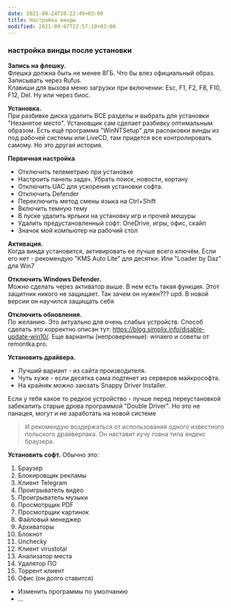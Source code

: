 ```yaml
---
date: 2021-08-24T20:22:49+03:00
title: Настройка винды
modified: 2021-09-07T22:57:10+03:00
---
```


### настройка винды после установки


**Запись на флешку.**  
Флешка должна быть не менее 8ГБ. Что бы влез официальный образ.  
Записывать через Rufus.  
Клавиши для вызова меню загрузки при включении: Esc, F1, F2, F8, F10, F12, Del. Ну или через биос.

**Установка.**  
При разбивке диска удалить ВСЕ разделы и выбрать для установки "Незанятое место". Установщик сам сделает разбивку оптимальным образом. Есть ещё программа "WinNTSetup" для распаковки винды из под рабочей системы или LiveCD, там придется все контролировать самому. Но это другая история.

**Первичная настройка**  
- Отключить телеметрию при установке
- Настроить панель задач. Убрать поиск, новости, кортану
- Отключить UAC для ускорения установки софта.
- Отключить Defender
- Переключить метод смены языка на Ctrl+Shift
- Включить темную тему
- В пуске удалить ярлыки на установку игр и прочей мешуры
- Удалить предустановленный софт: OneDrive, игры, офис, скайп
- Значок мой компьютер на рабочий стол

**Активация.**  
Когда винда установится, активировать ее лучше всего ключём. Если его нет - рекомендую "KMS Auto Lite" для десятки. Или "Loader by Daz" для Win7

**Отключить Windows Defender.**  
Можно сделать через активатор выше. В нем есть такая функция. Этот защитник никого не защищает. Так зачем он нужен??? upd. В новой версии он научился защищать себя

**Отключить обновления.**  
По желанию. Это актуально для очень слабых устройств. Способ сделать это корректно описан тут: <https://blog.simplix.info/disable-update-win10/>. Еще варианты (непроверенные): winaero и советы от remontka.pro.

**Установить драйвера.**  
- Лучший вариант - из сайта производителя.  
- Чуть хуже - если десятка сама подтянет из серверов майкрософта.  
- На крайняк можно заюзать Snappy Driver Installer. 

Если у тебя какое то редкое устройство - лучше перед переустановкой забекапить старые дрова программой "Double Driver". Но это не панацея, могут и не заработать на новой системе

> И рекомендую воздержаться от использования одного известного польского драйверпака. Он наставит кучу говна типа яндекс браузера.

**Установить софт.** Обычно это: 
1. Браузер
1. Блокировщик рекламы
1. Клиент Telegram
1. Проигрыватель видео 
1. Проигрыватель музыки
1. Просмотрщик PDF
1. Просмотрщик картинок
1. Файловый менеджер
1. Архиваторы
1. Блокнот
1. Unchecky
1. Клиент virustotal
1. Анализатор места
1. Удалятор ПО
1. Торрент клиент
1. Офис (он долго ставится)

- Изменить программы по умолчанию
- ...



